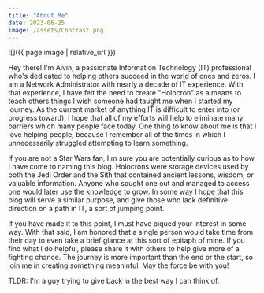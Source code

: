 ```yaml
---
title: "About Me"
date: 2023-06-25
image: /assets/Contrast.png
---
```


![]({{ page.image | relative_url }})

Hey there! I'm Alvin, a passionate Information Technology (IT) professional who's dedicated to helping others succeed in the world of ones and zeros. I am a Network Administrator with nearly a decade of IT experience. With that experience, I have felt the need to create "Holocron" as a means to teach others things I wish someone had taught me when I started my journey. As the current market of anything IT is difficult to enter into (or progress toward), I hope that all of my efforts will help to eliminate many barriers which many people face today. One thing to know about me is that I love helping people, because I remember all of the times in which I unnecessarily struggled attempting to learn something.

If you are not a Star Wars fan, I'm sure you are potentially curious as to how I have come to naming this blog. Holocrons were storage devices used by both the Jedi Order and the Sith that contained ancient lessons, wisdom, or valuable information. Anyone who sought one out and managed to access one would later use the knowledge to grow. In some way I hope that this blog will serve a similar purpose, and give those who lack definitive direction on a path in IT, a sort of jumping point.

If you have made it to this point, I must have piqued your interest in some way. With that said, I am honored that a single person would take time from their day to even take a brief glance at this sort of epitaph of mine. If you find what I do helpful, please share it with others to help give more of a fighting chance. The journey is more important than the end or the start, so join me in creating something meaninful. May the force be with you!

TLDR: I'm a guy trying to give back in the best way I can think of.
